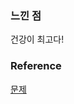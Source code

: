 ### 느낀 점
건강이 최고다!<br>

### Reference
[문제](https://school.programmers.co.kr/learn/courses/30/lessons/131116)<br>
